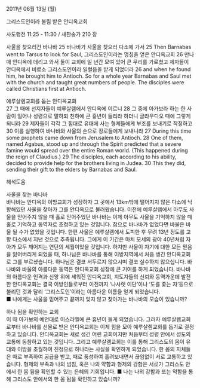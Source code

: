 2011년 06월 13일 (월)

그리스도인이라 불림 받은 안디옥교회



사도행전 11:25 - 11:30 / 새찬송가 210 장


사울을 찾으러간 바나바 
25 바나바가 사울을 찾으러 다소에 가서 25 Then Barnabas went to Tarsus to look for Saul,   그리스도인이라는 명칭을 얻은 안디옥교회  26 만나매 안디옥에 데리고 와서 둘이 교회에 일 년간 모여 있어 큰 무리를 가르쳤고 제자들이 안디옥에서 비로소 그리스도인이라 일컬음을 받게 되었더라
26 and when he found him, he brought him to Antioch. So for a whole year Barnabas and Saul met with the church and taught great numbers of people. The disciples were called Christians first at Antioch.   

예루살렘교회를 돕는 안디옥교회   
27 그 때에 선지자들이 예루살렘에서 안디옥에 이르니 28 그 중에 아가보라 하는 한 사람이 일어나 성령으로 말하되 천하에 큰 흉년이 들리라 하더니 글라우디오 때에 그렇게 되니라 29 제자들이 각각 그 힘대로 유대에 사는 형제들에게 부조를 보내기로 작정하고 30 이를 실행하여 바나바와 사울의 손으로 장로들에게 보내니라 
27 During this time some prophets came down from Jerusalem to Antioch. 28 One of them, named Agabus, stood up and through the Spirit predicted that a severe famine would spread over the entire Roman world. (This happened during the reign of Claudius.) 29 The disciples, each according to his ability, decided to provide help for the brothers living in Judea. 30 This they did, sending their gift to the elders by Barnabas and Saul.

해석도움





사울을 찾는 바나바   
바나바는 안디옥의 이방교회가 성장하자 그 곳에서 13km밖에 떨어지지 않은 다소에 낙향해있던 사울을 찾아가 그를 안디옥으로 불러왔습니다. 이전에 예루살렘에서 아무도 사울을 믿어주지 않을 때 홀로 믿어주었던 바나바는 이제 아무도 사울을 기억하지 않을 때 홀로 기억하고 동역자로 초청하고 있는 것입니다. 참으로 바나바가 없었다면 바울은 바울 될 수가 없었을 것입니다. 한편 사울은 예루살렘에서 도피한 후 무려 13년 정도를 고향 다소에서 지낸 것으로 추측됩니다. 그에게 이 기간은 마치 모세의 광야 40년처럼 자아가 모두 깨어지는 연단의 세월이었을 것입니다. 하지만 사울이 자기에 대한 모든 믿음을 잃어버리게 되었을 때, 하나님은 바나바를 통해 이방지역에서 처음 생긴 안디옥교회로 그를 부르셨습니다. 하나님은 결코 서두르지 않으시며 결코 실수하지 않으십니다. 바나바와 바울의 아름다운 동역은 안디옥교회 성장에 큰 기여를 하게 되었습니다. 바나바의 아름다운 인격과 신앙 위에 세워진 안디옥교회, 지도자들의 신뢰와 동역가운데 발전한 안디옥교회는 결국 이방인들로부터 이전까지 ‘나사렛 이단’이나 ‘도를 좇는 자’등으로 불리던 것과 달리 ‘그리스도인’이라는 아름다운 이름을 얻게 되었습니다.    
■ 나에게는 사울을 믿어주고 끝까지 잊지 않고 찾아가는 바나바의 모습이 있습니까?   

하나 됨을 확인하는 교회   
이 때 아가보의 예언대로 이스라엘에 큰 흉년이 들게 되었습니다. 그러자 예루살렘교회로부터 바나바를 선물로 받은 안디옥교회는 이제 힘을 모아 예루살렘교회를 돕기로 결정하고 있습니다. 안디옥교회는 새로 생긴 어린 교회이지만 처음부터 성령 안에서 성도의 교통에 동참하고 있는 것입니다. 그리고 예루살렘교회는 이를 통해 그리스도의 몸이 유대와 이방을 초월하여 진정으로 하나라는 사실을 확인하게 되었습니다. 한 몸의 지체들은 때로 부족하여 공급을 받고, 때로 풍성하여 흘려보내면서 끊임없이 서로 교통하고 있습니다. 형제의 부족과 나의 넘침, 혹은 나의 약함과 형제의 강함은 서로가 그리스도 안에서 한 몸 됨을 확인할 수 있는 은혜의 기회입니다. 
■ 나는 나의 강함과 또는 약함을 통해 그리스도 안에서의 한 몸 됨을 확인하고 있습니까?